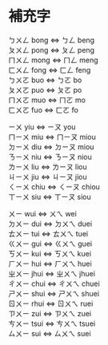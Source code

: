 補充字
======

ㄅㄨㄥ bong  <=>  ㄅㄥ   beng  
ㄆㄨㄥ pong  <=>  ㄆㄥ   peng  
ㄇㄨㄥ mong  <=>  ㄇㄥ   meng  
ㄈㄨㄥ fong  <=>  ㄈㄥ   feng  
ㄅㄨㄛ buo   <=>  ㄅㄛ   bo  
ㄆㄨㄛ puo   <=>  ㄆㄛ   po  
ㄇㄨㄛ muo   <=>  ㄇㄛ   mo  
ㄈㄨㄛ fuo   <=>  ㄈㄛ   fo  

ㄧㄨ   yiu   <=>  ㄧㄡ   you  
ㄇㄧㄨ miu   <=>  ㄇㄧㄡ miou  
ㄉㄧㄨ diu   <=>  ㄉㄧㄡ miou  
ㄋㄧㄨ niu   <=>  ㄋㄧㄡ niou  
ㄌㄧㄨ liu   <=>  ㄌㄧㄡ liou  
ㄐㄧㄨ jiu   <=>  ㄐㄧㄡ jiou  
ㄑㄧㄨ chiu  <=>  ㄑㄧㄡ chiou  
ㄒㄧㄨ siu   <=>  ㄒㄧㄡ siou  

ㄨㄧ   wui   <=>  ㄨㄟ   wei  
ㄉㄨㄧ dui   <=>  ㄉㄨㄟ duei  
ㄊㄨㄧ tui   <=>  ㄊㄨㄟ tuei  
ㄍㄨㄧ gui   <=>  ㄍㄨㄟ guei  
ㄎㄨㄧ kui   <=>  ㄎㄨㄟ kuei  
ㄏㄨㄧ hui   <=>  ㄏㄨㄟ huei  
ㄓㄨㄧ jhui  <=>  ㄓㄨㄟ jhuei  
ㄔㄨㄧ chui  <=>  ㄔㄨㄟ chuei  
ㄕㄨㄧ shui  <=>  ㄕㄨㄟ shuei  
ㄖㄨㄧ rhui  <=>  ㄖㄨㄟ ruei  
ㄗㄨㄧ zui   <=>  ㄗㄨㄟ zuei  
ㄘㄨㄧ tsui  <=>  ㄘㄨㄟ tsuei  
ㄙㄨㄧ sui   <=>  ㄙㄨㄟ suei  
